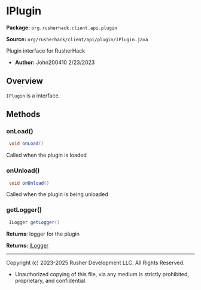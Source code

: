 # IPlugin

**Package:** `org.rusherhack.client.api.plugin`

**Source:** `org/rusherhack/client/api/plugin/IPlugin.java`

Plugin interface for RusherHack
* **Author:** John200410 2/23/2023



## Overview

`IPlugin` is a interface.

## Methods

### onLoad()

```java
 void onLoad()
```

Called when the plugin is loaded

### onUnload()

```java
 void onUnload()
```

Called when the plugin is being unloaded

### getLogger()

```java
 ILogger getLogger()
```

**Returns**: logger for the plugin



**Returns:** [ILogger](ILogger.md)

---

Copyright (c) 2023-2025 Rusher Development LLC. All Rights Reserved.
* Unauthorized copying of this file, via any medium is strictly prohibited, proprietary, and confidential.
